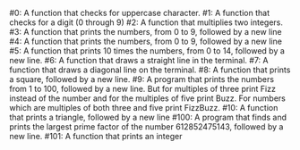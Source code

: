 #0: A function that checks for uppercase character.
#1: A function that checks for a digit (0 through 9)
#2: A function that multiplies two integers.
#3: A function that prints the numbers, from 0 to 9, followed by a new line
#4: A function that prints the numbers, from 0 to 9, followed by a new line
#5: A function that prints 10 times the numbers, from 0 to 14, followed by a new line.
#6: A function that draws a straight line in the terminal.
#7: A function that draws a diagonal line on the terminal.
#8: A function that prints a square, followed by a new line.
#9: A program that prints the numbers from 1 to 100, followed by a new line. But for multiples of three print Fizz instead of the number and for the multiples of five print Buzz. For numbers which are multiples of both three and five print FizzBuzz.
#10: A function that prints a triangle, followed by a new line
#100: A program that finds and prints the largest prime factor of the number 612852475143, followed by a new line.
#101: A function that prints an integer
